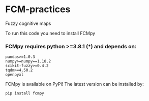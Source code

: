 # FCM-practices
Fuzzy cognitive maps

To run this code you need to install FCMpy
### FCMpy requires python >=3.8.1 (*) and depends on:

    pandas>=1.0.3
    numpy>=numpy==1.18.2
    scikit-fuzzy>=0.4.2
    tqdm>=4.50.2
    openpyxl

FCMpy is available on PyPi! The latest version can be installed by:

    pip install fcmpy
